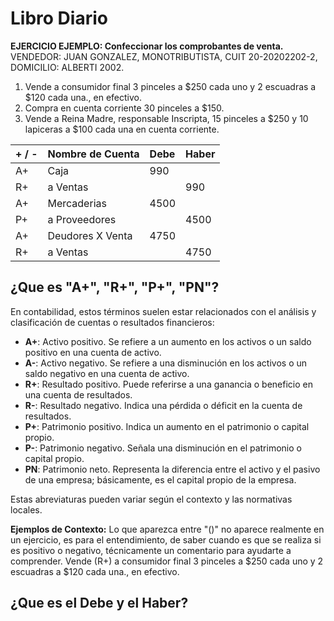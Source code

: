 # Libro Diario

**EJERCICIO EJEMPLO: Confeccionar los comprobantes de venta.** 
VENDEDOR: JUAN GONZALEZ, MONOTRIBUTISTA, CUIT 20-20202202-2, DOMICILIO: ALBERTI 2002. 
1. Vende a consumidor final 3 pinceles a $250 cada uno y 2 escuadras a $120 cada una., en efectivo.
2. Compra en cuenta corriente 30 pinceles a $150.
3. Vende a Reina Madre, responsable Inscripta, 15 pinceles a $250 y 10 lapiceras a $100 cada una en cuenta corriente.

| + / - | Nombre de Cuenta | Debe | Haber |
| :---- | :--------------- | :--- | :---- |
| A+    | Caja             | 990  |       |
| R+    | a Ventas         |      | 990   |
| A+    | Mercaderias      | 4500 |       |
| P+    | a Proveedores    |      | 4500  |
| A+    | Deudores X Venta | 4750 |       |
| R+    | a Ventas         |      | 4750  |
## ¿Que es "A+", "R+", "P+", "PN"?

En contabilidad, estos términos suelen estar relacionados con el análisis y clasificación de cuentas o resultados financieros:

- **A+**: Activo positivo. Se refiere a un aumento en los activos o un saldo positivo en una cuenta de activo.
- **A-**: Activo negativo. Se refiere a una disminución en los activos o un saldo negativo en una cuenta de activo.
- **R+**: Resultado positivo. Puede referirse a una ganancia o beneficio en una cuenta de resultados.
- **R-**: Resultado negativo. Indica una pérdida o déficit en la cuenta de resultados.
- **P+**: Patrimonio positivo. Indica un aumento en el patrimonio o capital propio.
- **P-**: Patrimonio negativo. Señala una disminución en el patrimonio o capital propio.
- **PN**: Patrimonio neto. Representa la diferencia entre el activo y el pasivo de una empresa; básicamente, es el capital propio de la empresa.

Estas abreviaturas pueden variar según el contexto y las normativas locales.

**Ejemplos de  Contexto:** Lo que aparezca entre "()" no aparece realmente en un ejercicio, es para el entendimiento, de saber cuando es que se realiza si es positivo o negativo, técnicamente un comentario para ayudarte a comprender.
Vende (R+) a consumidor final 3 pinceles a $250 cada uno y 2 escuadras a $120 cada una., en efectivo.
## ¿Que es el Debe y el Haber?
